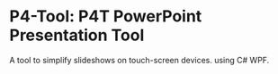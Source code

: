 # P4-Tool: P4T PowerPoint Presentation Tool

A tool to simplify slideshows on touch-screen devices. using C# WPF.

